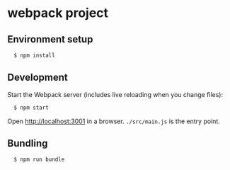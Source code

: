 # webpack project 

 
## Environment setup 

```sh
  $ npm install
```

## Development

Start the Webpack server (includes live reloading when you change files):

```sh
  $ npm start
```

Open [http://localhost:3001](http://localhost:3001) in a browser. `./src/main.js` is the entry point.


## Bundling 

```sh
  $ npm run bundle
```


